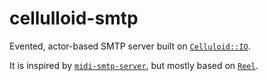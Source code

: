 # cellulloid-smtp

Evented, actor-based SMTP server built on [`Celluloid::IO`](http://github.com/celluloid/celluloid-io).

It is inspired by [`midi-smtp-server`](https://github.com/4commerce-technologies-AG/midi-smtp-server),
but mostly based on [`Reel`](http://github.com/celluloid/reel).